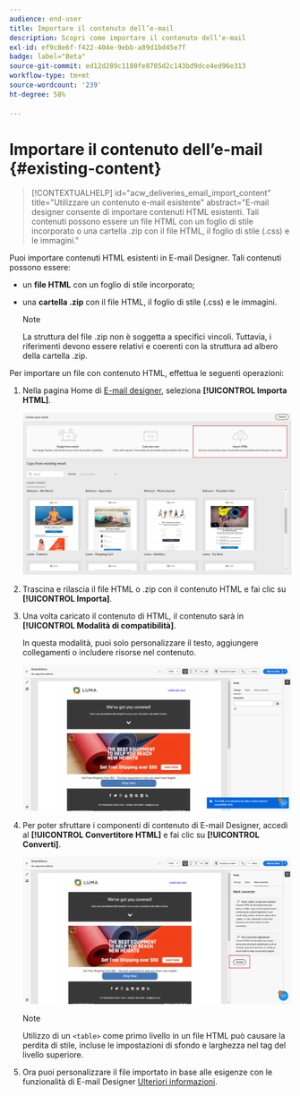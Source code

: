 ```yaml
---
audience: end-user
title: Importare il contenuto dell’e-mail
description: Scopri come importare il contenuto dell’e-mail
exl-id: ef9c8e6f-f422-404e-9ebb-a89d1bd45e7f
badge: label="Beta"
source-git-commit: ed12d289c1180fe8705d2c143bd9dce4ed96e313
workflow-type: tm+mt
source-wordcount: '239'
ht-degree: 58%

---
```


# Importare il contenuto dell’e-mail {#existing-content}

>[!CONTEXTUALHELP]
>id="acw_deliveries_email_import_content"
>title="Utilizzare un contenuto e-mail esistente"
>abstract="E-mail designer consente di importare contenuti HTML esistenti. Tali contenuti possono essere un file HTML con un foglio di stile incorporato o una cartella .zip con il file HTML, il foglio di stile (.css) e le immagini."

Puoi importare contenuti HTML esistenti in E-mail Designer. Tali contenuti possono essere:

* un **file HTML** con un foglio di stile incorporato;
* una **cartella .zip** con il file HTML, il foglio di stile (.css) e le immagini.

  >[!NOTE]
  >
  >La struttura del file .zip non è soggetta a specifici vincoli. Tuttavia, i riferimenti devono essere relativi e coerenti con la struttura ad albero della cartella .zip.

Per importare un file con contenuto HTML, effettua le seguenti operazioni:

1. Nella pagina Home di [E-mail designer](get-started-email-designer.md), seleziona **[!UICONTROL Importa HTML]**.

   ![](assets/html-import.png)

1. Trascina e rilascia il file HTML o .zip con il contenuto HTML e fai clic su **[!UICONTROL Importa]**.

1. Una volta caricato il contenuto di HTML, il contenuto sarà in **[!UICONTROL Modalità di compatibilità]**.

   In questa modalità, puoi solo personalizzare il testo, aggiungere collegamenti o includere risorse nel contenuto.

   ![](assets/html-imported.png)

1. Per poter sfruttare i componenti di contenuto di E-mail Designer, accedi al **[!UICONTROL Convertitore HTML]** e fai clic su **[!UICONTROL Converti]**.

   ![](assets/html-imported-2.png)

   >[!NOTE]
   >
   > Utilizzo di un `<table>` come primo livello in un file HTML può causare la perdita di stile, incluse le impostazioni di sfondo e larghezza nel tag del livello superiore.

1. Ora puoi personalizzare il file importato in base alle esigenze con le funzionalità di E-mail Designer [Ulteriori informazioni](content-components.md).


